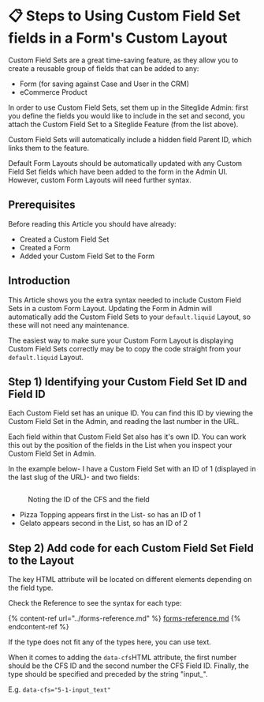 # 📋 Steps to Using Custom Field Set fields in a Form's Custom Layout

Custom Field Sets are a great time-saving feature, as they allow you to create a reusable group of fields that can be added to any:

* Form (for saving against Case and User in the CRM)
* eCommerce Product

In order to use Custom Field Sets, set them up in the Siteglide Admin: first you define the fields you would like to include in the set and second, you attach the Custom Field Set to a Siteglide Feature (from the list above).

Custom Field Sets will automatically include a hidden field Parent ID, which links them to the feature.

Default Form Layouts should be automatically updated with any Custom Field Set fields which have been added to the form in the Admin UI. However, custom Form Layouts will need further syntax.

## Prerequisites

Before reading this Article you should have already:

* Created a Custom Field Set
* Created a Form
* Added your Custom Field Set to the Form

## Introduction

This Article shows you the extra syntax needed to include Custom Field Sets in a custom Form Layout. Updating the Form in Admin will automatically add the Custom Field Sets to your `default.liquid` Layout, so these will not need any maintenance.

The easiest way to make sure your Custom Form Layout is displaying Custom Field Sets correctly may be to copy the code straight from your `default.liquid` Layout.

## Step 1) Identifying your Custom Field Set ID and Field ID

Each Custom Field set has an unique ID. You can find this ID by viewing the Custom Field Set in the Admin, and reading the last number in the URL.

Each field within that Custom Field Set also has it's own ID. You can work this out by the position of the fields in the List when you inspect your Custom Field Set in Admin.

In the example below- I have a Custom Field Set with an ID of 1 (displayed in the last slug of the URL)- and two fields:

<figure><img src="../../../.gitbook/assets/Screenshot 2024-05-20 175014.png" alt=""><figcaption><p>Noting the ID of the CFS and the field</p></figcaption></figure>

* Pizza Topping appears first in the List- so has an ID of 1
* Gelato appears second in the List, so has an ID of 2

## Step 2) Add code for each Custom Field Set Field to the Layout

The key HTML attribute will be located on different elements depending on the field type.

Check the Reference to see the syntax for each type:

{% content-ref url="../forms-reference.md" %}
[forms-reference.md](../forms-reference.md)
{% endcontent-ref %}

If the type does not fit any of the types here, you can use text.

When it comes to adding the `data-cfs`HTML attribute, the first number should be the CFS ID and the second number the CFS Field ID. Finally, the type should be specified and preceded by the string "input\_".

E.g. `data-cfs="5-1-input_text"`
